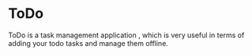 # ToDo
ToDo is a task management application , which is very useful in terms of adding your todo tasks and manage them offline.
